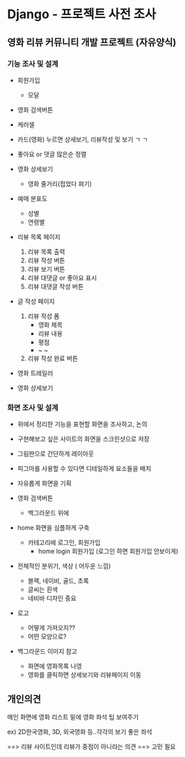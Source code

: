 # Django - 프로젝트 사전 조사
## 영화 리뷰 커뮤니티 개발 프로젝트 (자유양식)
### 기능 조사 및 설계
- 회원가입
    - 모달

- 영화 검색버튼

- 케러셀

- 카드(영화) 누르면 상세보기, 리뷰작성 및 보기 ㄱ ㄱ

- 좋아요 or 댓글 많은순 정렬

- 영화 상세보기
    - 영화 줄거리(접었다 펴기)

- 예매 분표도
    - 성별
    - 연령별

- 리뷰 목록 페이지
    1. 리뷰 목록 출력
    2. 리뷰 작성 버튼
    3. 리뷰 보기 버튼
    4. 리뷰 대댓글 or 좋아요 표시
    5. 리뷰 대댓글 작성 버튼

- 글 작성 페이지
    1. 리뷰 작성 폼
        - 영화 제목
        - 리뷰 내용
        - 평점
        -  ~ ~
    2. 리뷰 작성 완료 버튼

- 영화 트레일러

- 영화 상세보기

### 화면 조사 및 설계
- 위에서 정리한 기능을 표현할 화면을 조사하고, 논의
- 구현해보고 싶은 사이트의 화면을 스크린샷으로 저장
- 그림판으로 간단하게 레이아웃
- 피그마를 사용할 수 있다면 디테일하게 요소들을 배치
- 자유롭게 화면을 기획

- 영화 검색버튼
    - 백그라운드 위에

- home 화면을 심플하게 구축
    - 카테고리에 로그인, 회원가입
        - home login 회원가입 (로그인 하면 회원가입 안보이게)

- 전체적인 분위기, 색상 ( 어두운 느낌)
    - 블랙, 네이비, 골드, 초록
    - 글씨는 흰색
    - 네비바 디자인 중요

- 로고
    - 어떻게 가져오지??
    - 어떤 모양으로?

- 백그라운드 이미지 참고
    - 화면에 영화목록 나영
    - 영화를 클릭하면 상세보기와 리뷰페이지 이동



## 개인의견

메인 화면에 영화 리스트 밑에 영화 좌석 팁 보여주기

ex) 2D한국영화, 3D, 외국영화 등..각각의 보기 좋은 좌석

==> 리뷰 사이트인데 리뷰가 중점이 아니라는 의견 ==> 고민 필요
